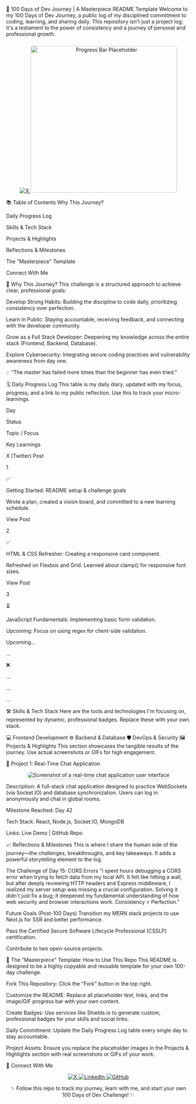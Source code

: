 🚀 100 Days of Dev Journey | A Masterpiece README Template
Welcome to my 100 Days of Dev Journey, a public log of my disciplined commitment to coding, learning, and sharing daily. This repository isn't just a project log; it's a testament to the power of consistency and a journey of personal and professional growth.

<div align="center">
<a href="https://x.com/iam_vishant">
<img src="https://www.google.com/search?q=https://img.shields.io/badge/Follow%2520My%2520Journey%2520on%2520X%2520(Twitter)-000000%3Fstyle%3Dfor-the-badge%26logo%3Dx%26logoColor%3Dwhite" alt="X">
</a>
<!-- 💡 Tip: Replace the placeholder image below with a custom animated GIF progress bar for maximum visual impact. -->
<img src="https://www.google.com/search?q=https://via.placeholder.com/400x40%3Ftext%3D5%2525%2BComplete%2B%257C%2BKeep%2BGoing%2B%2523100DaysOfDev" alt="Progress Bar Placeholder" width="400" style="margin-top: 10px; border-radius: 5px;"/>
</div>

📚 Table of Contents
Why This Journey?

Daily Progress Log

Skills & Tech Stack

Projects & Highlights

Reflections & Milestones

The "Masterpiece" Template

Connect With Me

🎯 Why This Journey?
This challenge is a structured approach to achieve clear, professional goals:

Develop Strong Habits: Building the discipline to code daily, prioritizing consistency over perfection.

Learn in Public: Staying accountable, receiving feedback, and connecting with the developer community.

Grow as a Full Stack Developer: Deepening my knowledge across the entire stack (Frontend, Backend, Database).

Explore Cybersecurity: Integrating secure coding practices and vulnerability awareness from day one.

💡 “The master has failed more times than the beginner has even tried.”

🗓️ Daily Progress Log
This table is my daily diary, updated with my focus, progress, and a link to my public reflection. Use this to track your micro-learnings.

Day

Status

Topic / Focus

Key Learnings

X (Twitter) Post

1

✅

Getting Started: README setup & challenge goals

Wrote a plan, created a vision board, and committed to a new learning schedule.

View Post

2

✅

HTML & CSS Refresher: Creating a responsive card component.

Refreshed on Flexbox and Grid. Learned about clamp() for responsive font sizes.

View Post

3

⏳

JavaScript Fundamentals: Implementing basic form validation.

Upcoming: Focus on using regex for client-side validation.

Upcoming...

...

❌

...

...

...

🛠️ Skills & Tech Stack
Here are the tools and technologies I'm focusing on, represented by dynamic, professional badges. Replace these with your own stack.

💻 Frontend Development
⚙️ Backend & Database
🛡️ DevOps & Security
🖼️ Projects & Highlights
This section showcases the tangible results of the journey. Use actual screenshots or GIFs for high engagement.

🌟 Project 1: Real-Time Chat Application
<div align="center">
<!-- Placeholder Image: Replace this URL with a screenshot or GIF of your finished project! -->
<img src="https://www.google.com/search?q=https://placehold.co/800x450/363636/ffffff%3Ftext%3DProject%2B1:%2BRealtime%2BChat%2BApp" alt="Screenshot of a real-time chat application user interface" style="border-radius:10px; box-shadow: 0 4px 12px rgba(0,0,0,0.1);"/>
</div>

Description: A full-stack chat application designed to practice WebSockets (via Socket.IO) and database synchronization. Users can log in anonymously and chat in global rooms.

Milestone Reached: Day 42

Tech Stack: React, Node.js, Socket.IO, MongoDB

Links: Live Demo | GitHub Repo

📈 Reflections & Milestones
This is where I share the human side of the journey—the challenges, breakthroughs, and key takeaways. It adds a powerful storytelling element to the log.

The Challenge of Day 15: CORS Errors
"I spent hours debugging a CORS error when trying to fetch data from my local API. It felt like hitting a wall, but after deeply reviewing HTTP headers and Express middleware, I realized my server setup was missing a crucial configuration. Solving it didn't just fix a bug; it deepened my fundamental understanding of how web security and browser interactions work. Consistency > Perfection."

Future Goals (Post-100 Days)
Transition my MERN stack projects to use Next.js for SSR and better performance.

Pass the Certified Secure Software Lifecycle Professional (CSSLP) certification.

Contribute to two open-source projects.

📝 The "Masterpiece" Template: How to Use This Repo
This README is designed to be a highly copyable and reusable template for your own 100-day challenge.

Fork This Repository: Click the "Fork" button in the top right.

Customize the README: Replace all placeholder text, links, and the image/GIF progress bar with your own content.

Create Badges: Use services like Shields.io to generate custom, professional badges for your skills and social links.

Daily Commitment: Update the Daily Progress Log table every single day to stay accountable.

Project Assets: Ensure you replace the placeholder images in the Projects & Highlights section with real screenshots or GIFs of your work.

🔗 Connect With Me
<p align="center">
<a href="https://x.com/iam_vishant">
<img src="https://img.shields.io/badge/X%20(Twitter)-000000?style=for-the-badge&logo=x&logoColor=white&labelColor=000000" alt="X">
</a>
<a href="https://www.linkedin.com/in/vishant--chaudhary">
<img src="https://img.shields.io/badge/LinkedIn-0A66C2?style=for-the-badge&logo=linkedin&logoColor=white&labelColor=0A66C2" alt="LinkedIn">
</a>
<a href="https://github.com/iam-vishant">
<img src="https://img.shields.io/badge/GitHub-181717?style=for-the-badge&logo=github&logoColor=white&labelColor=181717" alt="GitHub">
</a>
</p>

<div align="center">
✨ Follow this repo to track my journey, learn with me, and start your own 100 Days of Dev Challenge! ✨
</div>
